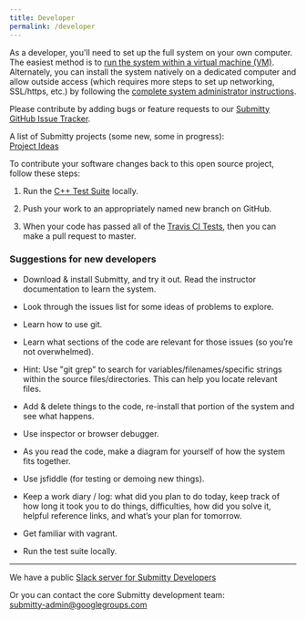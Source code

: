 ```yaml
---
title: Developer
permalink: /developer
---
```


As a developer, you'll need to set up the full system on your own
computer.  The easiest method is to 
[run the system within a virtual machine (VM)](vm_install_using_vagrant).
Alternately, you can install the system natively on a dedicated
computer and allow outside access (which requires more steps to set up
networking, SSL/https, etc.) by following the
[complete system administrator instructions](/sysadmin).



Please contribute by adding bugs or feature requests to our 
[Submitty GitHub Issue Tracker](https://github.com/Submitty/Submitty/issues).


A list of Submitty projects (some new, some in progress):  
[Project Ideas](project_ideas)


To contribute your software changes back to this open source project,
follow these steps:

  1. Run the [C++ Test Suite](autograding_tests) locally.

  2. Push your work to an appropriately named new branch on GitHub.

  3. When your code has passed all of the [Travis CI Tests](travis_ci), then
     you can make a pull request to master.



### Suggestions for new developers

* Download & install Submitty, and try it out.  Read the instructor
  documentation to learn the system.

* Look through the issues list for some ideas of problems to explore.

* Learn how to use git.

* Learn what sections of the code are relevant for those issues (so
  you’re not overwhelmed).

* Hint: Use "git grep" to search for variables/filenames/specific
  strings within the source files/directories.  This can help you
  locate relevant files.

* Add & delete things to the code, re-install that portion of the
  system and see what happens.

* Use inspector or browser debugger.

* As you read the code, make a diagram for yourself of how the system
  fits together.

* Use jsfiddle (for testing or demoing new things).

* Keep a work diary / log: what did you plan to do today, keep track
  of how long it took you to do things, difficulties, how did you
  solve it, helpful reference links, and what’s your plan for
  tomorrow.

* Get familiar with vagrant.

* Run the test suite locally. 

---


We have a public [Slack server for Submitty Developers](https://join.slack.com/t/submitty/shared_invite/enQtMzE1NzgyMzUzNzI5LWNkNjUzYmZjOWJkNzdlM2QzNTM3MGYwNmQwMzQ3NjAwODUwYjI4MTRlZDNjZTFlMTk4ZjUzN2MxNzRjNDIwZTU)


Or you can contact the core Submitty development team:  
[submitty-admin@googlegroups.com](mailto:submitty-admin@googlegroups.com)
